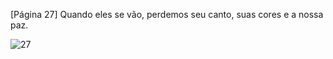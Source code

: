 [Página 27]
Quando eles se vão, perdemos seu
canto, suas cores e a nossa paz.


![27](./img/page_27-01.jpg)
